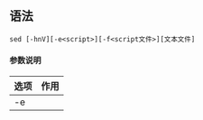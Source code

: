 ## 语法
```
sed [-hnV][-e<script>][-f<script文件>][文本文件]
```
#### 参数说明
| 选项                               | 作用                                       |
| ---------------------------------- | ----------------------------------------- |
| -e<script>或--expression=<script>  | 以选项中指定的script来处理输入的文本文件。    |
| -f<script文件>或--file=<script文件> | 以选项中指定的script文件来处理输入的文本文件。|
| -h或--help                         | 显示帮助。                                  |
| -n或--quiet或--silent              | 仅显示script处理后的结果。                   |
| -V或--version                      | 显示版本信息                               |

#### 动作说明
| 代码 | 说明                                                                                       |
| ---- | ----------------------------------------------------------------------------------------- |
| a    | 新增，a 的后面可以接字串，而这些字串会在新的一行出现(目前的下一行)～                            |
| c    | 取代，c 的后面可以接字串，这些字串可以取代 n1,n2 之间的行！                                    |
| d    | 删除，因为是删除啊，所以 d 后面通常不接任何东东                                               |
| i    | 插入，i 的后面可以接字串，而这些字串会在新的一行出现(目前的上一行)；                            |
| p    | 打印，亦即将某个选择的数据印出。通常 p 会与参数 sed -n 一起运行～                               |
| s    | 取代，可以直接进行取代的工作哩！通常这个 s 的动作可以搭配正则表达式！例如 1,20s/old/new/g 就是啦 |

## 实例
我们先创建一个 testfile 文件，内容如下：
```bash
$ cat testfile #查看testfile 中的内容  
HELLO LINUX!  
Linux is a free unix-type opterating system.  
This is a linux testfile!  
Linux test 
Google
Taobao
Runoob
Tesetfile
Wiki
```
在 testfile 文件的第四行后添加一行，并将结果输出到标准输出，命令如下：
```bash
sed -e '4a\newLine' testfile 
HELLO LINUX!  
Linux is a free unix-type opterating system.  
This is a linux testfile!  
Linux test 
newLine
Google
Taobao
Runoob
Tesetfile
Wiki
```
#### 以行为单位的新增/删除
将 testfile 的内容列出并且列印行号，同时，请将第 2~5 行删除！代码中 `2,5` 表示 2-5 行，`d` 表示删除，注意 sed 后面接的动作必须置于单引号 `''` 中。另外代码中省略了参数 `-e` 也是可以的。
```bash
$ nl testfile | sed '2,5d'
     1  HELLO LINUX!  
     6  Taobao
     7  Runoob
     8  Tesetfile
     9  Wiki
```
只要删除第 2 行：
```bash
$ nl testfile | sed '2d' 
     1  HELLO LINUX!  
     3  This is a linux testfile!  
     4  Linux test 
     5  Google
     6  Taobao
     7  Runoob
     8  Tesetfile
     9  Wiki
```
要删除第 3 到最后一行：
```bash
$ nl testfile | sed '3,$d' 
     1  HELLO LINUX!  
     2  Linux is a free unix-type opterating system.  
```
在第二行后(即加在原本的第二和第三行之间) 加上drink tea? 字样：
```bash
$ nl testfile | sed '2a drink tea'
     1  HELLO LINUX!  
     2  Linux is a free unix-type opterating system.  
drink tea
     3  This is a linux testfile!  
     4  Linux test 
     5  Google
     6  Taobao
     7  Runoob
     8  Tesetfile
     9  Wiki
```
如果是要在第二行前，命令如下：
```bash
$ nl testfile | sed '2i drink tea' 
     1  HELLO LINUX!  
drink tea
     2  Linux is a free unix-type opterating system.  
     3  This is a linux testfile!  
     4  Linux test 
     5  Google
     6  Taobao
     7  Runoob
     8  Tesetfile
     9  Wiki
```
如果是要增加两行以上，在第二行后面加入两行字，例如 Drink tea or ..... 与 drink beer?
```bash
$ nl testfile | sed '2a Drink tea or ......\
drink beer ?'

1  HELLO LINUX!  
     2  Linux is a free unix-type opterating system.  
Drink tea or ......
drink beer ?
     3  This is a linux testfile!  
     4  Linux test 
     5  Google
     6  Taobao
     7  Runoob
     8  Tesetfile
     9  Wiki
```
每一行之间都必须要以反斜杠 \ 来进行新行标记。上面的例子中，我们可以发现在第一行的最后面就有 \ 存在。也可以使用 `\n` 换行符，代码如下：
```bash
$ nl testfile | sed '2a Drink tea or ......\ndrink beer ?'
```
#### 以行为单位的替换与显示
将第 2-5 行的内容取代成为 No 2-5 number 呢？
```bash
$ nl testfile | sed '2,5c No 2-5 number'
     1  HELLO LINUX!  
No 2-5 number
     6  Taobao
     7  Runoob
     8  Tesetfile
     9  Wiki
```
透过这个方法我们就能够将数据整行取代了。

仅列出 testfile 文件内的第 5-7 行：
```bash
$ nl testfile | sed -n '5,7p'
     5  Google
     6  Taobao
     7  Runoob
```
可以透过这个 sed 的以行为单位的显示功能， 就能够将某一个文件内的某些行号选择出来显示。
#### 数据的搜寻并显示
搜索 testfile 有 `oo` 关键字的行：
```bash
$ nl testfile | sed -n '/oo/p'
     5  Google
     7  Runoob
```
如果 root 找到，除了输出所有行，还会输出匹配行。
#### 数据的搜寻并删除
删除 testfile 所有包含 `oo` 的行，其他行输出
```bash
$ nl testfile | sed  '/oo/d'
     1  HELLO LINUX!  
     2  Linux is a free unix-type opterating system.  
     3  This is a linux testfile!  
     4  Linux test 
     6  Taobao
     8  Tesetfile
     9  Wiki
```
#### 数据的搜寻并执行命令
搜索 testfile，找到 `oo` 对应的行，执行后面花括号中的一组命令，每个命令之间用分号分隔，这里把 oo 替换为 kk，再输出这行：
```bash
$ nl testfile | sed -n '/oo/{s/oo/kk/;p;q}'  
     5  Gkkgle
```
最后的 `q` 是退出。
#### 数据的查找与替换
除了整行的处理模式之外， sed 还可以用行为单位进行部分数据的查找与替换<。

sed 的查找与替换的与 vi 命令类似，语法格式如下：
```bash
sed 's/要被取代的字串/新的字串/g'
```
将 testfile 文件中每行第一次出现的 oo 用字符串 kk 替换，然后将该文件内容输出到标准输出：
```bash
sed -e 's/oo/kk/' testfile
```
`g` 标识符表示全局查找替换，使 sed 对文件中所有符合的字符串都被替换，修改后内容会到标准输出，不会修改原文件：
```bash
sed -e 's/oo/kk/g' testfile
```
选项 `i` 使 sed 修改文件:
```bash
sed -i 's/oo/kk/g' testfile
```
批量操作当前目录下以 test 开头的文件：
```bash
sed -i 's/oo/kk/g' ./test*
```
接下来我们使用 /sbin/ifconfig 查询 IP：
```bash
$ /sbin/ifconfig eth0
eth0 Link encap:Ethernet HWaddr 00:90:CC:A6:34:84
inet addr:192.168.1.100 Bcast:192.168.1.255 Mask:255.255.255.0
inet6 addr: fe80::290:ccff:fea6:3484/64 Scope:Link
UP BROADCAST RUNNING MULTICAST MTU:1500 Metric:1
.....(以下省略).....
```
本机的 ip 是 192.168.1.100。

将 IP 前面的部分予以删除：
```bash
$ /sbin/ifconfig eth0 | grep 'inet addr' | sed 's/^.*addr://g'
192.168.1.100 Bcast:192.168.1.255 Mask:255.255.255.0
```
接下来则是删除后续的部分，即：192.168.1.100 Bcast:192.168.1.255 Mask:255.255.255.0。

将 IP 后面的部分予以删除:
```bash
$ /sbin/ifconfig eth0 | grep 'inet addr' | sed 's/^.*addr://g' | sed 's/Bcast.*$//g'
192.168.1.100
```
#### 多点编辑
一条 sed 命令，删除 testfile 第三行到末尾的数据，并把 HELLO 替换为 RUNOOB :
```bash
$ nl testfile | sed -e '3,$d' -e 's/HELLO/RUNOOB/'
     1  RUNOOB LINUX!  
     2  Linux is a free unix-type opterating system. 
```
-e 表示多点编辑，第一个编辑命令删除 testfile 第三行到末尾的数据，第二条命令搜索 HELLO 替换为 RUNOOB。
#### 直接修改文件内容(危险动作)
sed 可以直接修改文件的内容，不必使用管道命令或数据流重导向！ 不过，由于这个动作会直接修改到原始的文件，所以请你千万不要随便拿系统配置来测试！ 我们还是使用文件 regular_express.txt 文件来测试看看吧！

regular_express.txt 文件内容如下：
```bash
$ cat regular_express.txt 
runoob.
google.
taobao.
facebook.
zhihu-
weibo-
```
利用 sed 将 regular_express.txt 内每一行结尾若为 . 则换成 !
```bash
$ sed -i 's/\.$/\!/g' regular_express.txt
$ cat regular_express.txt 
runoob!
google!
taobao!
facebook!
zhihu-
weibo-
```
利用 sed 直接在 regular_express.txt 最后一行加入 # This is a test:
```bash
$ sed -i '$a # This is a test' regular_express.txt
$ cat regular_express.txt 
runoob!
google!
taobao!
facebook!
zhihu-
weibo-
# This is a test
```
由於 $ 代表的是最后一行，而 a 的动作是新增，因此该文件最后新增 # This is a test！